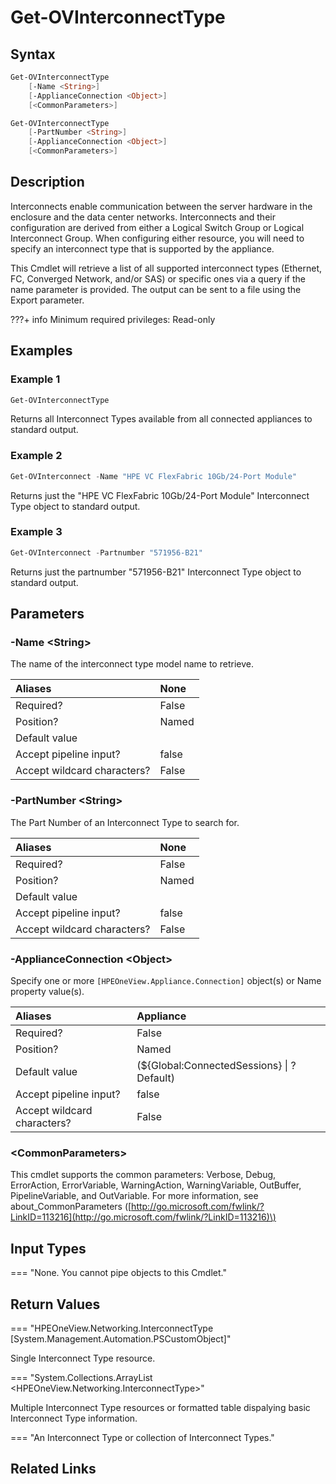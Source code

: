 ﻿---
description: Retrieve Interconnect Type resource(s).
---

# Get-OVInterconnectType

## Syntax

```powershell
Get-OVInterconnectType
    [-Name <String>]
    [-ApplianceConnection <Object>]
    [<CommonParameters>]
```

```powershell
Get-OVInterconnectType
    [-PartNumber <String>]
    [-ApplianceConnection <Object>]
    [<CommonParameters>]
```

## Description

Interconnects enable communication between the server hardware in the enclosure and the data center networks. Interconnects and their configuration are derived from either a Logical Switch Group or Logical Interconnect Group.  When configuring either resource, you will need to specify an interconnect type that is supported by the appliance.

This Cmdlet will retrieve a list of all supported interconnect types (Ethernet, FC, Converged Network, and/or SAS) or specific ones via a query if the name parameter is provided. The output can be sent to a file using the Export parameter.

???+ info
    Minimum required privileges: Read-only
    

## Examples

###  Example 1 

```powershell
Get-OVInterconnectType
```

Returns all Interconnect Types available from all connected appliances to standard output.

###  Example 2 

```powershell
Get-OVInterconnect -Name "HPE VC FlexFabric 10Gb/24-Port Module"
```

Returns just the "HPE VC FlexFabric 10Gb/24-Port Module" Interconnect Type object to standard output.

###  Example 3 

```powershell
Get-OVInterconnect -Partnumber "571956-B21"
```

Returns just the partnumber "571956-B21" Interconnect Type object to standard output.

## Parameters

### -Name &lt;String&gt;

The name of the interconnect type model name to retrieve.

| Aliases | None |
| :--- | :--- |
| Required? | False |
| Position? | Named |
| Default value |  |
| Accept pipeline input? | false |
| Accept wildcard characters? | False |

### -PartNumber &lt;String&gt;

The Part Number of an Interconnect Type to search for.

| Aliases | None |
| :--- | :--- |
| Required? | False |
| Position? | Named |
| Default value |  |
| Accept pipeline input? | false |
| Accept wildcard characters? | False |

### -ApplianceConnection &lt;Object&gt;

Specify one or more `[HPEOneView.Appliance.Connection]` object(s) or Name property value(s).

| Aliases | Appliance |
| :--- | :--- |
| Required? | False |
| Position? | Named |
| Default value | (${Global:ConnectedSessions} &vert; ? Default) |
| Accept pipeline input? | false |
| Accept wildcard characters? | False |

### &lt;CommonParameters&gt;

This cmdlet supports the common parameters: Verbose, Debug, ErrorAction, ErrorVariable, WarningAction, WarningVariable, OutBuffer, PipelineVariable, and OutVariable. For more information, see about\_CommonParameters \([http://go.microsoft.com/fwlink/?LinkID=113216](http://go.microsoft.com/fwlink/?LinkID=113216)\)

## Input Types

=== "None.  You cannot pipe objects to this Cmdlet."
 

 

## Return Values

=== "HPEOneView.Networking.InterconnectType [System.Management.Automation.PSCustomObject]"
 
Single Interconnect Type resource.
 

=== "System.Collections.ArrayList <HPEOneView.Networking.InterconnectType>"
 
Multiple Interconnect Type resources or formatted table dispalying basic Interconnect Type information.
 

=== "An Interconnect Type or collection of Interconnect Types."
 

 

## Related Links

